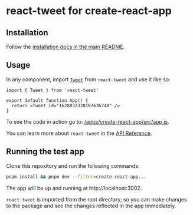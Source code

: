 # react-tweet for create-react-app

## Installation

Follow the [installation docs in the main README](/readme.md#installation).

## Usage

In any component, import [`Tweet`](/readme.md#tweet) from `react-tweet` and use it like so:

```tsx
import { Tweet } from 'react-tweet'

export default function App() {
  return <Tweet id="1628832338187636740" />
}
```

To see the code in action go to: [/apps/create-react-app/src/app.js](/apps/create-react-app/src/app.js).

You can learn more about `react-tweet` in the [API Reference](/readme.md#api-reference).

## Running the test app

Clone this repository and run the following commands:

```bash
pnpm install && pnpm dev --filter=create-react-app...
```

The app will be up and running at http://localhost:3002.

`react-tweet` is imported from the root directory, so you can make changes to the package and see the changes reflected in the app immediately.
